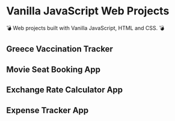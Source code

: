 # Vanilla JavaScript Web Projects
💣 Web projects built with Vanilla JavaScript, HTML and CSS. 💣

## Greece Vaccination Tracker

## Movie Seat Booking App

## Exchange Rate Calculator App

## Expense Tracker App
